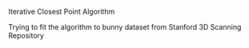 Iterative Closest Point Algorithm 

Trying to fit the algorithm to bunny dataset from Stanford 3D Scanning Repository
